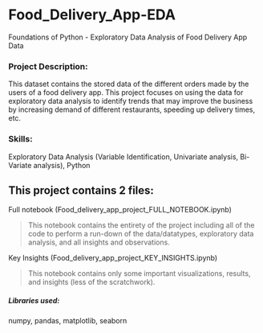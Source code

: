 # Food_Delivery_App-EDA
Foundations of Python - Exploratory Data Analysis of Food Delivery App Data

### Project Description: 
This dataset contains the stored data of the different orders made by the users of a food delivery app. This project focuses on using the data for exploratory data analysis to identify trends that may improve the business by increasing demand of different restaurants, speeding up delivery times, etc. 

### Skills: 
Exploratory Data Analysis (Variable Identification, Univariate analysis, Bi-Variate analysis), Python

## This project contains 2 files: 

Full notebook (Food_delivery_app_project_FULL_NOTEBOOK.ipynb)
> This notebook contains the entirety of the project including all of the code to perform a run-down of the data/datatypes, exploratory data analysis, and all insights and observations.  

Key Insights (Food_delivery_app_project_KEY_INSIGHTS.ipynb)
> This notebook contains only some important visualizations, results, and insights (less of the scratchwork). 

##### Libraries used:
numpy, pandas, matplotlib, seaborn
